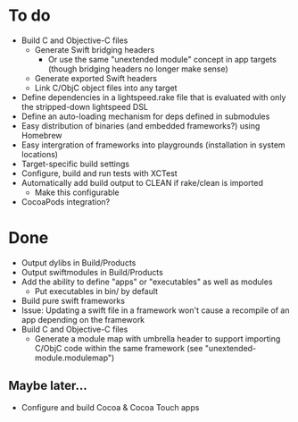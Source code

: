 # To do

- Build C and Objective-C files
    - Generate Swift bridging headers
        - Or use the same "unextended module" concept in app targets
          (though bridging headers no longer make sense)
    - Generate exported Swift headers
    - Link C/ObjC object files into any target
- Define dependencies in a lightspeed.rake file that is evaluated with
  only the stripped-down lightspeed DSL
- Define an auto-loading mechanism for deps defined in submodules
- Easy distribution of binaries (and embedded frameworks?) using
  Homebrew
- Easy intergration of frameworks into playgrounds (installation in system locations)
- Target-specific build settings
- Configure, build and run tests with XCTest
- Automatically add build output to CLEAN if rake/clean is imported
    - Make this configurable
- CocoaPods integration?

# Done

- Output dylibs in Build/Products
- Output swiftmodules in Build/Products
- Add the ability to define "apps" or "executables" as well as modules
    - Put executables in bin/ by default
- Build pure swift frameworks
- Issue: Updating a swift file in a framework won't cause a recompile of
  an app depending on the framework
- Build C and Objective-C files
    - Generate a module map with umbrella header to support importing
      C/ObjC code within the same framework (see "unextended-module.modulemap")

## Maybe later...

- Configure and build Cocoa & Cocoa Touch apps
